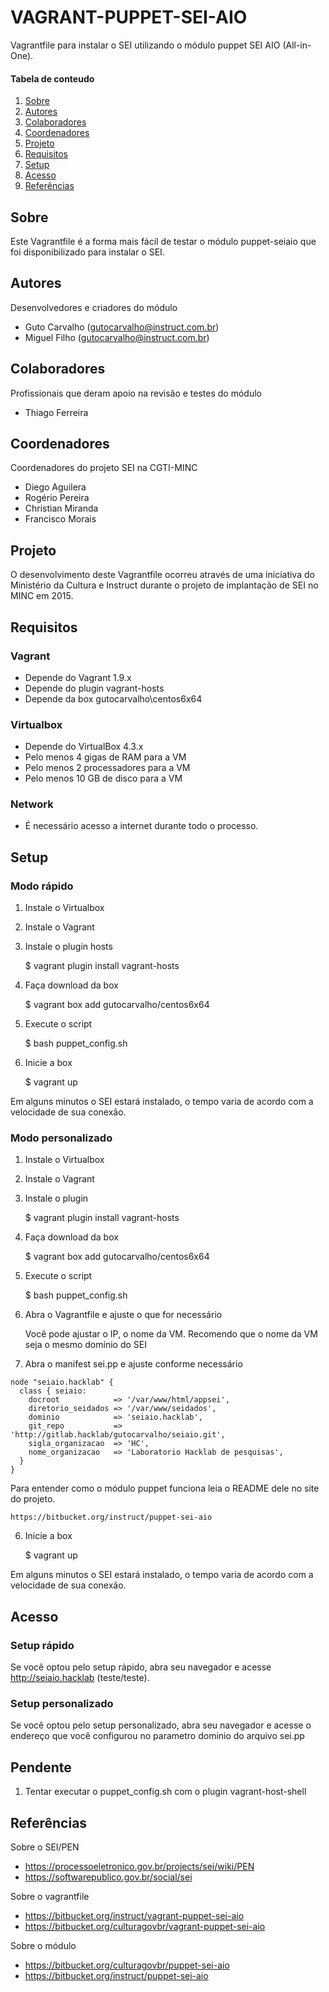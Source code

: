 # VAGRANT-PUPPET-SEI-AIO

Vagrantfile para instalar o SEI utilizando o módulo puppet SEI AIO (All-in-One).

#### Tabela de conteudo

1. [Sobre](#sobre)
2. [Autores](#autores)
3. [Colaboradores](#colaboradores)
4. [Coordenadores](#coordenadores)
5. [Projeto](#projeto)
6. [Requisitos](#requisitos)
7. [Setup](#setup)
8. [Acesso](#acesso)
9. [Referências](#referencias)

## Sobre

Este Vagrantfile é a forma mais fácil de testar o módulo puppet-seiaio que foi disponibilizado para instalar o SEI.

## Autores

Desenvolvedores e criadores do módulo

  * Guto Carvalho (gutocarvalho@instruct.com.br)
  * Miguel Filho (gutocarvalho@instruct.com.br)

## Colaboradores

Profissionais que deram apoio na revisão e testes do módulo

  * Thiago Ferreira

## Coordenadores

Coordenadores do projeto SEI na CGTI-MINC
  
  * Diego Aguilera
  * Rogério Pereira
  * Christian Miranda
  * Francisco Morais
  
## Projeto

O desenvolvimento deste Vagrantfile ocorreu através de uma iniciativa do Ministério da Cultura e Instruct durante o projeto de implantação de SEI no MINC em 2015.

## Requisitos

### Vagrant

* Depende do Vagrant 1.9.x
* Depende do plugin vagrant-hosts
* Depende da box gutocarvalho\centos6x64

### Virtualbox

* Depende do VirtualBox 4.3.x
* Pelo menos 4 gigas de RAM para a VM
* Pelo menos 2 processadores para a VM
* Pelo menos 10 GB de disco para a VM

### Network

* É necessário acesso a internet durante todo o processo.

## Setup

### Modo rápido

1) Instale o Virtualbox
2) Instale o Vagrant
3) Instale o plugin hosts

    $ vagrant plugin install vagrant-hosts
    
4) Faça download da box

    $ vagrant box add gutocarvalho/centos6x64
    
5) Execute o script

    $ bash puppet_config.sh

6) Inicie a box

    $ vagrant up
    
Em alguns minutos o SEI estará instalado, o tempo varia de acordo com a velocidade de sua conexão.

### Modo personalizado

1) Instale o Virtualbox
2) Instale o Vagrant
3) Instale o plugin

    $ vagrant plugin install vagrant-hosts

4) Faça download da box

    $ vagrant box add gutocarvalho/centos6x64

5) Execute o script

    $ bash puppet_config.sh
    
6) Abra o Vagrantfile e ajuste o que for necessário

    Você pode ajustar o IP, o nome da VM.
    Recomendo que o nome da VM seja o mesmo domínio do SEI
    
7) Abra o manifest sei.pp e ajuste conforme necessário

```puppet
node "seiaio.hacklab" {
  class { seiaio:
    docroot            => '/var/www/html/appsei',
    diretorio_seidados => '/var/www/seidados',
    dominio            => 'seiaio.hacklab',
    git_repo           => 'http://gitlab.hacklab/gutocarvalho/seiaio.git',
    sigla_organizacao  => 'HC',
    nome_organizacao   => 'Laboratorio Hacklab de pesquisas',
  }
}
```    
Para entender como o módulo puppet funciona leia o README dele no site do projeto.

    https://bitbucket.org/instruct/puppet-sei-aio
    
6) Inicie a box

    $ vagrant up
    
Em alguns minutos o SEI estará instalado, o tempo varia de acordo com a velocidade de sua conexão.   

## Acesso

### Setup rápido

Se você optou pelo setup rápido, abra seu navegador e acesse http://seiaio.hacklab (teste/teste).

### Setup personalizado

Se você optou pelo setup personalizado, abra seu navegador e acesse o endereço que você configurou no parametro dominio do arquivo sei.pp

## Pendente

1. Tentar executar o puppet_config.sh com o plugin vagrant-host-shell
    
## Referências

Sobre o SEI/PEN

* https://processoeletronico.gov.br/projects/sei/wiki/PEN
* https://softwarepublico.gov.br/social/sei

Sobre o vagrantfile

* https://bitbucket.org/instruct/vagrant-puppet-sei-aio
* https://bitbucket.org/culturagovbr/vagrant-puppet-sei-aio

Sobre o módulo

* https://bitbucket.org/culturagovbr/puppet-sei-aio
* https://bitbucket.org/instruct/puppet-sei-aio